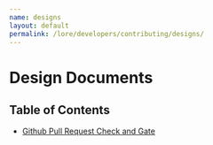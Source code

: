 ```yaml
---
name: designs
layout: default
permalink: /lore/developers/contributing/designs/
---
```


# Design Documents

## Table of Contents

* [Github Pull Request Check and Gate](github-pr-check-gate.md)
